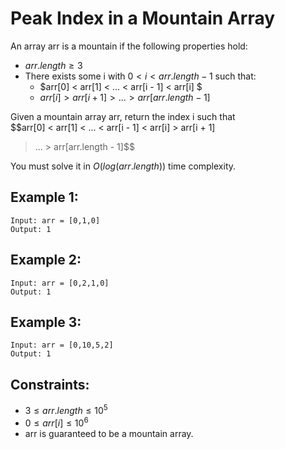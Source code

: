 # Peak Index in a Mountain Array

An array arr is a mountain if the following properties hold:

* $arr.length \ge 3$
* There exists some i with $0 < i < arr.length - 1$ such that:
    * $arr[0] < arr[1] < ... < arr[i - 1] < arr[i] $
    * $arr[i] > arr[i + 1] > ... > arr[arr.length - 1]$

Given a mountain array arr, return the index i such that  
$$arr[0] < arr[1] < ... < arr[i - 1] < arr[i] > arr[i + 1]  
> ... > arr[arr.length - 1]$$

You must solve it in $O(log(arr.length))$ time complexity.

 

## Example 1:

    Input: arr = [0,1,0]
    Output: 1

## Example 2:

    Input: arr = [0,2,1,0]
    Output: 1

## Example 3:

    Input: arr = [0,10,5,2]
    Output: 1

 

## Constraints:

* $3 \le arr.length \le 10^5$
* $0 \le arr[i] \le 10^6$
* arr is guaranteed to be a mountain array.

